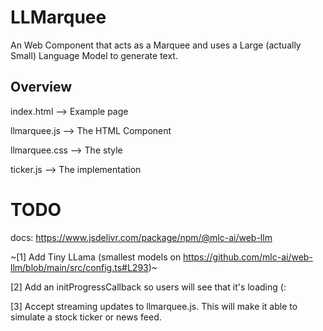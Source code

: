 # LLMarquee
An Web Component that acts as a Marquee and uses a Large (actually Small) Language Model to generate text.

## Overview
index.html --> Example page

llmarquee.js --> The HTML Component

llmarquee.css --> The style

ticker.js --> The implementation

# TODO
docs: https://www.jsdelivr.com/package/npm/@mlc-ai/web-llm

~[1] Add Tiny LLama (smallest models on https://github.com/mlc-ai/web-llm/blob/main/src/config.ts#L293)~

[2] Add an initProgressCallback so users will see that it's loading (:

[3] Accept streaming updates to llmarquee.js. This will make it able to simulate a stock ticker or news feed.
